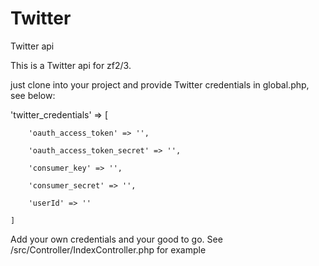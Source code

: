 # Twitter
Twitter api

This is a Twitter api for zf2/3. 

just clone into your project and provide Twitter credentials in global.php, see below:

'twitter_credentials' => \[

        'oauth_access_token' => '',
        
        'oauth_access_token_secret' => '',
        
        'consumer_key' => '',
        
        'consumer_secret' => '',
        
        'userId' => ''
        
    ]

Add your own credentials and your good to go. See /src/Controller/IndexController.php for example
